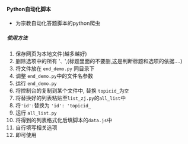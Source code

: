 #### Python自动化脚本

- 为宗教自动化答题脚本的python爬虫

##### 使用方法

1. 保存网页为本地文件(越多越好)
2. 删除选项中的所有 '`、`',(标题里面的不要删,这是判断标题和选项的依据....)
3. 将文件放在 `end_demo.py` 同目录下
4. 调整 `end_demo.py`中的文件名参数
5. 运行 `end_demo.py`
6. 将控制台的复制到某个文件中, 替换 `topicid_`为`空`
7. 将替换好的列表粘贴至`list_zj.py`的`all_list`中
8. 将`'id':`替换为 `'id': 'topicid_`
9. 运行 `all_list.py`
10. 将得到的列表格式化后填脚本的`data.js`中
11. 自行填写相关选项
12. 即可使用